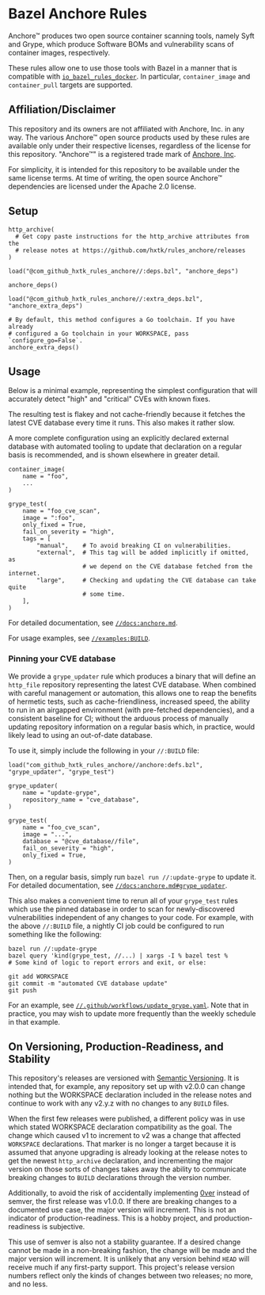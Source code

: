 # Bazel Anchore Rules

Anchore™ produces two open source container scanning tools, namely Syft and
Grype, which produce Software BOMs and vulnerability scans of container images,
respectively.

These rules allow one to use those tools with Bazel in a manner that is
compatible with 
[`io_bazel_rules_docker`](https://github.com/bazelbuild/rules_docker).
In particular, `container_image` and `container_pull` targets are supported.

## Affiliation/Disclaimer

This repository and its owners are not affiliated with Anchore, Inc.
in any way. The various Anchore™ open source products used by these
rules are available only under their respective licenses, regardless of the
license for this repository. "Anchore™" is a registered trade mark of
[Anchore, Inc](https://anchore.com/).

For simplicity, it is intended for this repository to be available under
the same license terms. At time of writing, the open source Anchore™
dependencies are licensed under the Apache 2.0 license.

## Setup

```starlark
http_archive(
  # Get copy paste instructions for the http_archive attributes from the
  # release notes at https://github.com/hxtk/rules_anchore/releases
)

load("@com_github_hxtk_rules_anchore//:deps.bzl", "anchore_deps")

anchore_deps()

load("@com_github_hxtk_rules_anchore//:extra_deps.bzl", "anchore_extra_deps")

# By default, this method configures a Go toolchain. If you have already
# configured a Go toolchain in your WORKSPACE, pass `configure_go=False`.
anchore_extra_deps()
```

## Usage

Below is a minimal example, representing the simplest configuration that will
accurately detect "high" and "critical" CVEs with known fixes.

The resulting test is flakey and not cache-friendly because it fetches the
latest CVE database every time it runs. This also makes it rather slow.

A more complete configuration using an explicitly declared external database
with automated tooling to update that declaration on a regular basis is
recommended, and is shown elsewhere in greater detail.

```starlark
container_image(
    name = "foo",
    ...
)

grype_test(
    name = "foo_cve_scan",
    image = ":foo",
    only_fixed = True,
    fail_on_severity = "high",
    tags = [
        "manual",    # To avoid breaking CI on vulnerabilities.
        "external",  # This tag will be added implicitly if omitted, as
                     # we depend on the CVE database fetched from the internet.
        "large",     # Checking and updating the CVE database can take quite
                     # some time.
    ],
)
```

For detailed documentation, see [`//docs:anchore.md`](docs/anchore.md).

For usage examples, see [`//examples:BUILD`](examples/BUILD).

### Pinning your CVE database

We provide a `grype_updater` rule which produces a binary that will define an
`http_file` repository representing the latest CVE database. When combined with
careful management or automation, this allows one to reap the benefits of
hermetic tests, such as cache-friendliness, increased speed, the ability to run
in an airgapped environment (with pre-fetched dependencies), and a consistent
baseline for CI; without the arduous process of manually updating repository
information on a regular basis which, in practice, would likely lead to using 
an out-of-date database.

To use it, simply include the following in your `//:BUILD` file:

```starlark
load("com_github_hxtk_rules_anchore//anchore:defs.bzl", "grype_updater", "grype_test")

grype_updater(
    name = "update-grype",
    repository_name = "cve_database",
)

grype_test(
    name = "foo_cve_scan",
    image = "...",
    database = "@cve_database//file",
    fail_on_severity = "high",
    only_fixed = True,
)
```

Then, on a regular basis, simply run `bazel run //:update-grype` to update it.
For detailed documentation, see
[`//docs:anchore.md#grype_updater`](docs/anchore.md#grype_updater).

This also makes a convenient time to rerun all of your `grype_test` rules which use
the pinned database in order to scan for newly-discovered vulnerabilities independent
of any changes to your code. For example, with the above `//:BUILD` file, a nightly CI
job could be configured to run something like the following:

```
bazel run //:update-grype
bazel query 'kind(grype_test, //...) | xargs -I % bazel test %
# Some kind of logic to report errors and exit, or else:

git add WORKSPACE
git commit -m "automated CVE database update"
git push
```

For an example, see
[`//.github/workflows/update_grype.yaml`](.github/workflows/update_grype.yaml).
Note that in practice, you may wish to update more frequently than the weekly
schedule in that example.

## On Versioning, Production-Readiness, and Stability

This repository's releases are versioned with
[Semantic Versioning](https://semver.org/). It is intended that, for example,
any repository set up with v2.0.0 can change nothing but the WORKSPACE
declaration included in the release notes and continue to work with any
v2.y.z with no changes to any `BUILD` files.

When the first few releases were published, a different policy was in use which
stated WORKSPACE declaration compatibility as the goal. The change which caused
v1 to increment to v2 was a change that affected `WORKSPACE` declarations.
That marker is no longer a target because it is assumed that anyone upgrading
is already looking at the release notes to get the newest `http_archive`
declaration, and incrementing the major version on those sorts of changes
takes away the ability to communicate breaking changes to `BUILD` declarations
through the version number.

Additionally, to avoid the risk of accidentally implementing
[0ver](https://0ver.org/) instead of semver, the first release was v1.0.0. If
there are breaking changes to a documented use case, the major version will
increment. This is not an indicator of production-readiness. This is a hobby
project, and production-readiness is subjective.

This use of semver is also not a stability guarantee. If a desired change
cannot be made in a non-breaking fashion, the change will be made and the
major version will increment. It is unlikely that any version behind `HEAD`
will receive much if any first-party support. This project's release version
numbers reflect only the kinds of changes between two releases; no more, and
no less.
